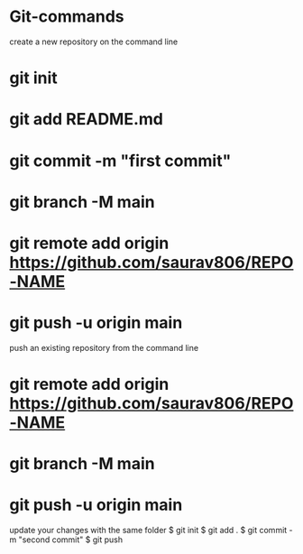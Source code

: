 # Git-commands
 create a new repository on the command line

# git init
# git add README.md
# git commit -m "first commit"
# git branch -M main
# git remote add origin https://github.com/saurav806/REPO-NAME
# git push -u origin main


push an existing repository from the command line
# git remote add origin https://github.com/saurav806/REPO-NAME
# git branch -M main
# git push -u origin main

update your changes with the same folder
$ git init
$ git add .
$ git commit -m "second commit"
$ git push
